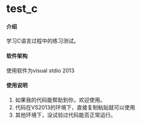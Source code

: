 # test_c

#### 介绍
学习C语言过程中的练习测试。

#### 软件架构
使用软件为visual stdio 2013

#### 使用说明
1.  如果我的代码能帮助到你，欢迎使用。
2.  代码在VS2013的环境下，直接复制粘贴就可以使用
3.  其他环境下，没试验过代码能否正常运行。